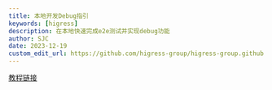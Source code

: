 ```yaml
---
title: 本地开发Debug指引
keywords: [higress]
description: 在本地快速完成e2e测试并实现debug功能
author: SJC
date: 2023-12-19
custom_edit_url: https://github.com/higress-group/higress-group.github.io/blob/main/i18n/zh-cn/docusaurus-plugin-content-docs/current/dev/e2e-debug.md
---
```


[教程链接](https://higress.io/zh-cn/blog/e2e-debug)